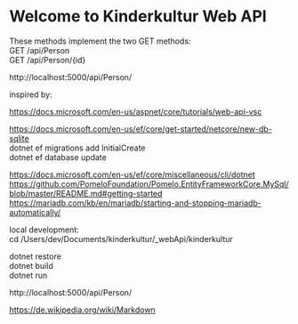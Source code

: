 # Welcome to Kinderkultur Web API

These methods implement the two GET methods:  
GET /api/Person  
GET /api/Person/{id}  

http://localhost:5000/api/Person/

inspired by:

https://docs.microsoft.com/en-us/aspnet/core/tutorials/web-api-vsc

https://docs.microsoft.com/en-us/ef/core/get-started/netcore/new-db-sqlite  
dotnet ef migrations add InitialCreate  
dotnet ef database update  



https://docs.microsoft.com/en-us/ef/core/miscellaneous/cli/dotnet  
https://github.com/PomeloFoundation/Pomelo.EntityFrameworkCore.MySql/blob/master/README.md#getting-started  
https://mariadb.com/kb/en/mariadb/starting-and-stopping-mariadb-automatically/  

local development:  
cd /Users/dev/Documents/kinderkultur/_webApi/kinderkultur

dotnet restore  
dotnet build  
dotnet run  

http://localhost:5000/api/Person/  

https://de.wikipedia.org/wiki/Markdown  